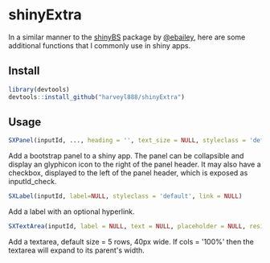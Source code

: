 # shinyExtra
In a similar manner to the [shinyBS](https://github.com/ebailey78/shinyBS) package by [@ebailey](https://github.com/ebailey78), here are some additional functions that I commonly use in shiny apps.

## Install

```r
library(devtools)
devtools::install_github("harveyl888/shinyExtra")
```

## Usage
``` r
SXPanel(inputId, ..., heading = '', text_size = NULL, styleclass = 'default', checkbox = FALSE, collapsible = FALSE, icon = NULL)
```
Add a bootstrap panel to a shiny app.  The panel can be collapsible and display an glyphicon icon to the right of the panel header.  It may also have a checkbox, displayed to the left of the panel header, which is exposed as inputId_check.

``` r
SXLabel(inputId, label=NULL, styleclass = 'default', link = NULL)
```
Add a label with an optional hyperlink.

``` r
SXTextArea(inputId, label = NULL, text = NULL, placeholder = NULL, resizable = TRUE, rows = 5, cols = 40)
```
Add a textarea, default size = 5 rows, 40px wide.  If cols = '100%' then the textarea will expand to its parent's width.

